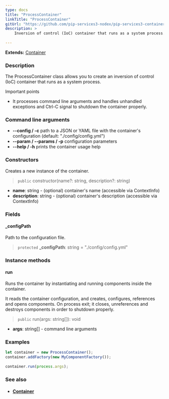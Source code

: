 ```yaml
---
type: docs
title: "ProcessContainer"
linkTitle: "ProcessContainer"
gitUrl: "https://github.com/pip-services3-nodex/pip-services3-container-nodex"
description: >
    Inversion of control (IoC) container that runs as a system process.
   
---
```


**Extends:** [Container](../container)

### Description

The ProcessContainer class allows you to create an inversion of control (IoC) container that runs as a system process.

Important points

- It processes command line arguments and handles unhandled exceptions and Ctrl-C signal to shutdown the container properly.

### Command line arguments
- **--config / -c**            path to a JSON or YAML file with the container's configuration (default: "./config/config.yml")
- **--param / --params / -p**   configuration parameters
- **--help / -h**              prints the container usage help

### Constructors
Creates a new instance of the container.

> `public` constructor(name?: string, description?: string)

- **name**: string - (optional) container's name (accessible via ContextInfo)
- **description**: string - (optional) container's description (accessible via ContextInfo)

### Fields

<span class="hide-title-link">

#### _configPath
Path to the configuration file.
> `protected` **_configPath**: string = "./config/config.yml"

</span>

### Instance methods

#### run
Runs the container by instantiating and running components inside the container.

It reads the container configuration, and creates, configures, references and opens components.
On process exit; it closes, unreferences and destroys components in order to shutdown properly.

> `public` run(args: string[]): void

- **args**: string[] - command line arguments

### Examples

```typescript
let container = new ProcessContainer();
container.addFactory(new MyComponentFactory());
    
container.run(process.args);
```

### See also
- #### [Container](../container)
